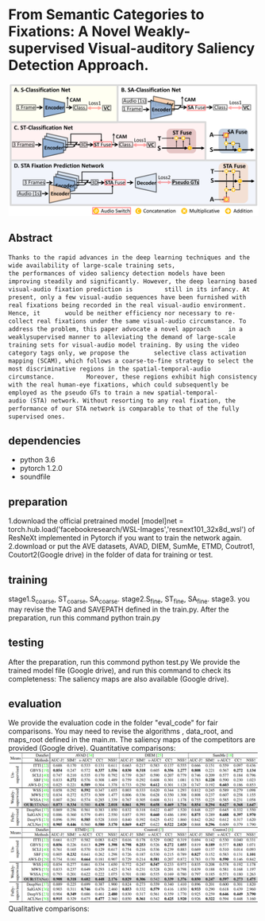 # From Semantic Categories to Fixations: A Novel Weakly-supervised Visual-auditory Saliency Detection Approach.
![net](https://github.com/CVPR2021Submit/STANet/blob/main/fig/net.gif)
## Abstract
    Thanks to the rapid advances in the deep learning techniques and the wide availability of large-scale training sets,
    the performances of video saliency detection models have been improving steadily and significantly. However, the deep learning based visual-audio fixation prediction is         still in its infancy. At present, only a few visual-audio sequences have been furnished with real fixations being recorded in the real visual-audio environment. Hence, it       would be neither efficiency nor necessary to re-collect real fixations under the same visual-audio circumstance. To address the problem, this paper advocate a novel approach     in a weaklysupervised manner to alleviating the demand of large-scale training sets for visual-audio model training. By using the video category tags only, we propose the       selective class activation mapping (SCAM), which follows a coarse-to-fine strategy to select the most discriminative regions in the spatial-temporal-audio circumstance.         Moreover, these regions exhibit high consistency with the real human-eye fixations, which could subsequently be employed as the pseudo GTs to train a new spatial-temporal-       audio (STA) network. Without resorting to any real fixation, the performance of our STA network is comparable to that of the fully supervised ones.
## dependencies
* python 3.6
* pytorch 1.2.0
* soundfile
## preparation
1.download the official pretrained model [model]net = torch.hub.load('facebookresearch/WSL-Images','resnext101_32x8d_wsl') of ResNeXt implemented in Pytorch if you want to train the network again.
2.download or put the AVE datasets, AVAD, DIEM, SumMe, ETMD, Coutrot1, Coutort2(Google drive) in the folder of data for training or test.
## training
stage1.S<sub>coarse</sub>, ST<sub>coarse</sub>, SA<sub>coarse</sub>. 
stage2.S<sub>fine</sub>, ST<sub>fine</sub>, SA<sub>fine</sub>. 
stage3.
you may revise the TAG and SAVEPATH defined in the train.py. After the preparation, run this command
python train.py
## testing
After the preparation, run this commond
python test.py
We provide the trained model file (Google drive), and run this command to check its completeness:
The saliency maps are also available (Google drive).
## evaluation
We provide the evaluation code in the folder "eval_code" for fair comparisons. 
You may need to revise the algorithms , data_root, and maps_root defined in the main.m. 
The saliency maps of the competitors are provided (Google drive).
Quantitative comparisons:
![Quantitative](https://github.com/CVPR2021Submit/STANet/blob/main/fig/cvpr2021.gif)
Qualitative comparisons:
